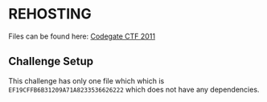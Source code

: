 # REHOSTING

Files can be found here: [Codegate CTF 2011](https://shell-storm.org/repo/CTF/CodeGate-2011/Forensics/200/)

## Challenge Setup
This challenge has only one file which which is `EF19CFFB6B31209A71A8233536626222` which does not have any dependencies.
